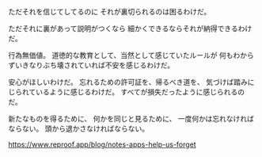 ただそれを信じてしてるのに
それが裏切られるのは困るわけだ。

ただそれに裏があって説明がつくなら
細かくできるならそれが納得できるわけだ。

行為無価値。
道徳的な教育として、当然として感じていたルールが
何もわからずいきなりぶち壊されていれば不安を感じるわけだ。

安心がほしいわけだ。
忘れるための許可証を、帰るべき道を、
気づけば踏みにじられているように感じるわけだ。
すべてが損失だったように感じられるのだ。

新たなものを得るために、
何かを同じと見るために、
一度何かは忘れなければならない。
頭から退かさなければならない。

https://www.reproof.app/blog/notes-apps-help-us-forget
